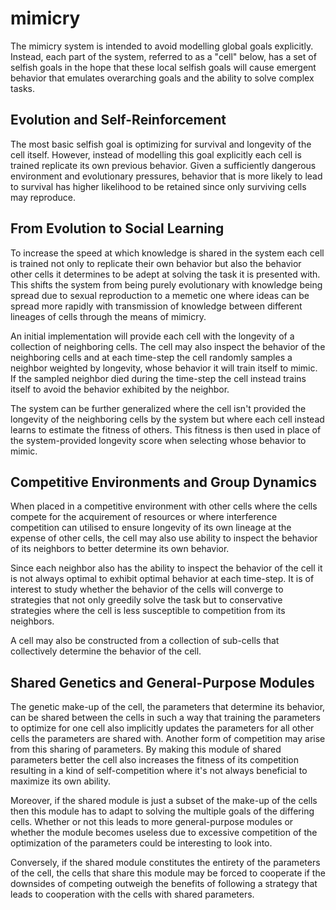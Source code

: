 # mimicry

The mimicry system is intended to avoid modelling global goals
explicitly. Instead, each part of the system, referred to as a "cell"
below, has a set of selfish goals in the hope that these local selfish
goals will cause emergent behavior that emulates overarching goals and
the ability to solve complex tasks.

## Evolution and Self-Reinforcement

The most basic selfish goal is optimizing for survival and longevity of
the cell itself. However, instead of modelling this goal explicitly each
cell is trained replicate its own previous behavior. Given a
sufficiently dangerous environment and evolutionary pressures, behavior
that is more likely to lead to survival has higher likelihood to be
retained since only surviving cells may reproduce.

## From Evolution to Social Learning

To increase the speed at which knowledge is shared in the system each
cell is trained not only to replicate their own behavior but also the
behavior other cells it determines to be adept at solving the task it is
presented with. This shifts the system from being purely evolutionary
with knowledge being spread due to sexual reproduction to a memetic one
where ideas can be spread more rapidly with transmission of knowledge
between different lineages of cells through the means of mimicry.

An initial implementation will provide each cell with the longevity of a
collection of neighboring cells. The cell may also inspect the behavior
of the neighboring cells and at each time-step the cell randomly samples
a neighbor weighted by longevity, whose behavior it will train itself to
mimic. If the sampled neighbor died during the time-step the cell
instead trains itself to avoid the behavior exhibited by the neighbor.

The system can be further generalized where the cell isn't provided the
longevity of the neighboring cells by the system but where each cell
instead learns to estimate the fitness of others. This fitness is then
used in place of the system-provided longevity score when selecting
whose behavior to mimic.

## Competitive Environments and Group Dynamics

When placed in a competitive environment with other cells where the cells
compete for the acquirement of resources or where interference competition can
utilised to ensure longevity of its own lineage at the expense of other cells,
the cell may also use ability to inspect the behavior of its neighbors to
better determine its own behavior.

Since each neighbor also has the ability to inspect the behavior of the
cell it is not always optimal to exhibit optimal behavior at each
time-step. It is of interest to study whether the behavior of the cells
will converge to strategies that not only greedily solve the task but to
conservative strategies where the cell is less susceptible to
competition from its neighbors.

A cell may also be constructed from a collection of sub-cells that
collectively determine the behavior of the cell.

## Shared Genetics and General-Purpose Modules

The genetic make-up of the cell, the parameters that determine its behavior,
can be shared between the cells in such a way that training the parameters to
optimize for one cell also implicitly updates the parameters for all other
cells the parameters are shared with. Another form of competition may arise
from this sharing of parameters. By making this module of shared parameters
better the cell also increases the fitness of its competition resulting in a
kind of self-competition where it's not always beneficial to maximize its own
ability.

Moreover, if the shared module is just a subset of the make-up of the cells
then this module has to adapt to solving the multiple goals of the differing
cells. Whether or not this leads to more general-purpose modules or whether the
module becomes useless due to excessive competition of the optimization of the
parameters could be interesting to look into.

Conversely, if the shared module constitutes the entirety of the parameters of
the cell, the cells that share this module may be forced to cooperate if the
downsides of competing outweigh the benefits of following a strategy that leads
to cooperation with the cells with shared parameters.

<!--
-   Emergent goals from selfish behavior
-   Mimimicing self-behavior
-   Dangerous environment
-   Mimimicing others' behavior
-   Estimating longevity (fitness) of self and others
-   Complex goals
-   Interactions between the agents causing death
-   Mimimicing other's behavior if good circumstances, avoiding death
    based on others' experiences
-   Shared genetics
-->
